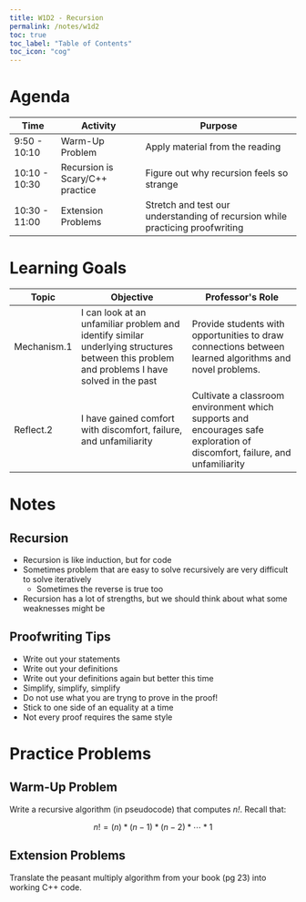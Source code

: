 ```yaml
---
title: W1D2 - Recursion
permalink: /notes/w1d2
toc: true
toc_label: "Table of Contents"
toc_icon: "cog"
---
```


# Agenda

Time | Activity | Purpose
---- | ---- | ----
9:50 - 10:10 | Warm-Up Problem | Apply material from the reading
10:10 - 10:30 | Recursion is Scary/C++ practice | Figure out why recursion feels so strange
10:30 - 11:00 | Extension Problems | Stretch and test our understanding of recursion while practicing proofwriting

# Learning Goals

Topic | Objective | Professor's Role
---- | ---- | ----
Mechanism.1 | I can look at an unfamiliar problem and identify similar underlying structures between this problem and problems I have solved in the past | Provide students with opportunities to draw connections between learned algorithms and novel problems.
Reflect.2 | I have gained comfort with discomfort, failure, and unfamiliarity | Cultivate a classroom environment which supports and encourages safe exploration of discomfort, failure, and unfamiliarity 

# Notes

## Recursion

- Recursion is like induction, but for code
- Sometimes problem that are easy to solve recursively are very difficult to solve iteratively
  - Sometimes the reverse is true too 
- Recursion has a lot of strengths, but we should think about what some weaknesses might be 

## Proofwriting Tips

- Write out your statements
- Write out your definitions
- Write out your definitions again but better this time
- Simplify, simplify, simplify
- Do not use what you are tryng to prove in the proof!
- Stick to one side of an equality at a time
- Not every proof requires the same style

# Practice Problems

## Warm-Up Problem

Write a recursive algorithm (in pseudocode) that computes _n!_. Recall that:

$$ n! = (n)*(n-1)*(n-2)*\cdots*1 $$

## Extension Problems

Translate the peasant multiply algorithm from your book (pg 23) into working C++ code. 